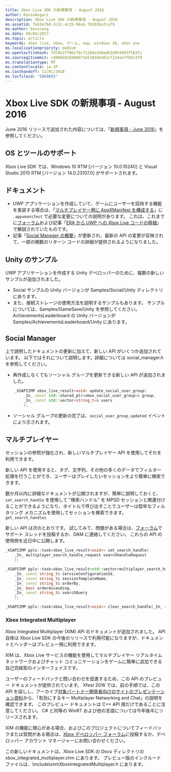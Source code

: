 ```yaml
---
title: Xbox Live SDK の新規事項 - August 2016
author: KevinAsgari
description: Xbox Live SDK の新規事項 - August 2016
ms.assetid: fa52e7bd-2c2c-4c25-94ab-761036a7ca79
ms.author: kevinasg
ms.date: 04/04/2017
ms.topic: article
keywords: xbox live, xbox, ゲーム, uwp, windows 10, xbox one
ms.localizationpriority: medium
ms.openlocfilehash: fd78e2ff061f8cf1268a340ad63d954993f563fc
ms.sourcegitcommit: cd00bb829306871e5103db481cf224ea7fb613f0
ms.translationtype: MT
ms.contentlocale: ja-JP
ms.lasthandoff: 11/01/2018
ms.locfileid: "5869893"
---
```

# <a name="whats-new-for-the-xbox-live-sdk---august-2016"></a>Xbox Live SDK の新規事項 - August 2016

June 2016 リリースで追加された内容については、「[新規事項 - June 2016](1606-whats-new.md)」を参照してください。

## <a name="os-and-tool-support"></a>OS とツールのサポート
Xbox Live SDK では、Windows 10 RTM [バージョン 10.0.10240] と Visual Studio 2015 RTM [バージョン 14.0.23107.0] がサポートされます。

## <a name="documentation"></a>ドキュメント
- UWP アプリケーションを作成していて、ゲームにユーザーを招待する機能を実装する場合は、「[マルチプレイヤー用に AppXManifest を構成する](../multiplayer/service-configuration/configure-your-appxmanifest-for-multiplayer.md)」に ```.appxmanifest``` で必要な変更についての説明があります。  これは、これまでに[フォーラム](https://forums.xboxlive.com)および記事「[ERA から UWP への Xbox Live コードの移植](../using-xbox-live/porting-xbox-live-code-from-xdk-to-uwp.md)」で解説されていたものです。
- 記事「[Social Manager の概要](../social-platform/intro-to-social-manager.md)」が更新され、最新の API の変更が反映されて、一部の関数のリターン コードの詳細が提供されるようになりました。

## <a name="unity-samples"></a>Unity のサンプル
UWP アプリケーションを作成する Unity デベロッパーのために、複数の新しいサンプルが追加されました。
- Social サンプルの Unity バージョンが Samples/Social/Unity ディレクトリにあります。
- また、接続ストレージの使用方法を説明するサンプルもあります。  サンプルについては、Samples/GameSave/Unity を参照してください。
AchievementsLeaderboard の Unity バージョンが Samples/AchievementsLeaderboard/Unity にあります。

## <a name="social-manager"></a>Social Manager
上で説明したドキュメントの更新に加えて、新しい API がいくつか追加されています。  以下ではそれについて説明します。詳細については social_manager.h を参照してください。

- 再作成しなくてもソーシャル グループを更新できる新しい API が追加されました。

```cpp
    _XSAPIIMP xbox_live_result<void> update_social_user_group(
        _In_ const std::shared_ptr<xbox_social_user_group>& group,
        _In_ const std::vector<string_t>& users
        );
```
- ソーシャル グループの更新の完了は、```social_user_group_updated``` イベントにより示されます。


## <a name="multiplayer"></a>マルチプレイヤー
セッションの参照が強化され、新しいマルチプレイヤー API を使用してそれを利用できます。

新しい API を使用すると、タグ、文字列、その他の多くのデータでフィルター処理を行うことができ、ユーザーはプレイしたいセッションをより簡単に検索できます。

数か月以内に詳細なドキュメントが公開されますが、簡単に説明しておくと、```set_search_handle``` を使用して "検索ハンドル" を MPSD セッションと関連付けることができるようになり、タイトルで呼び出すことでユーザーは堅牢なフィルタリング メカニズムを使用してセッションを検索できます。 ```get_search_handles```

新しい API は次のとおりです。  試してみて、問題がある場合は、[フォーラム](https://forums.xboxlive.com)でサポート スレッドを投稿するか、DAM に連絡してください。  これらの API の使用例を近日中に公開します。

```cpp
_XSAPIIMP pplx::task<xbox_live_result<void>> set_search_handle(
    _In_ multiplayer_search_handle_request searchHandleRequest
    );
```

```cpp
_XSAPIIMP pplx::task<xbox_live_result<std::vector<multiplayer_search_handle_details>>> get_search_handles(
    _In_ const string_t& serviceConfigurationId,
    _In_ const string_t& sessionTemplateName,
    _In_ const string_t& orderBy,
    _In_ bool orderAscending,
    _In_ const string_t& searchQuery
    );
```

```cpp
_XSAPIIMP pplx::task<xbox_live_result<void>> clear_search_handle(_In_ const string_t& handleId);
```

### <a name="xbox-integrated-multiplayer"></a>Xbox Integrated Multiplayer

Xbox Integrated Multiplayer (XIM) API のドキュメントが追加されました。  API 自体は Xbox Live SDK の今後のリリースで利用可能になりますが、ドキュメントとヘッダーはプレビュー用に利用できます。

XIM は、Xbox Live サービスの機能を使用してマルチプレイヤー リアルタイム ネットワークおよびチャット コミュニケーションをゲームに簡単に追加できる自己完結型のインターフェイスです。

ユーザーのフィードバックと問い合わせを促進するため、この API のプレビュー ドキュメントが提供されています。 Xfest 2016 では、前の手順では、この API を話しし、アーカイブ[対象パートナー開発者向けのサイトのプレゼンテーション資料](https://developer.xboxlive.com/en-us/platform/documentlibrary/events/Pages/Xfest2016.aspx)から、「有効にするキー Multiplayer Networking and Chat」の説明を確認できます。 このプレビュー ドキュメントは C++ API 用だけであることに注意してください。 C# と同等の WinRT および他の言語については今年後半にリリースされます。

XIM の機能に関心がある場合、およびこのプロジェクトについてフィードバックまたは質問がある場合は、[Xbox デベロッパー フォーラム](https://forums.xboxlive.com/)に投稿するか、デベロッパー アカウント マネージャーにお問い合わせください。

この新しいドキュメントは、Xbox Live SDK の Docs ディレクトリの xbox_integrated_multiplayer.chm にあります。  プレビュー版のインクルード ファイルは、\include\xim\XboxIntegratedMultiplayer.h にあります。  
